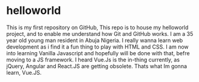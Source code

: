 # helloworld
This is my first repository on GitHub, This repo is to house my helloworld project, and to enable me understand how Git and GitHub works. 
I am a 35 year old young man resident in Abuja Nigeria. I really wanna learn web development as i find it a fun thing to play with HTML and CSS. 
I am now into learning Vanilla Javascript and hopefully will be done with that, befre moving to a JS framework. I heard Vue.Js is the in-thing currently, as jQuery, Angular and React.JS are getting obsolete. Thats what Im gonna learn, Vue.JS.
